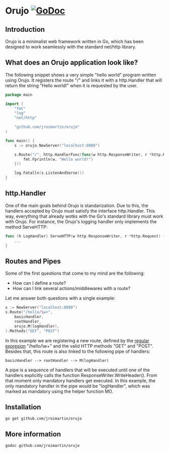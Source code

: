# Orujo [![GoDoc](https://godoc.org/github.com/jroimartin/orujo?status.svg)](https://godoc.org/github.com/jroimartin/orujo)

## Introduction

Orujo is a minimalist web framework written in Go, which has been designed
to work seamlessly with the standard net/http library. 

## What does an Orujo application look like? 

The following snippet shows a very simple "hello world" program written using
Orujo. It registers the route "/" and links it with a http.Handler that will
return the string "Hello world!" when it is requested by the user.

```go
package main

import (
	"fmt"
	"log"
	"net/http"

	"github.com/jroimartin/orujo"
)

func main() {
	s := orujo.NewServer("localhost:8080")

	s.Route("/", http.HandlerFunc(func(w http.ResponseWriter, r *http.Request) {
		fmt.Fprintln(w, "Hello world!")
	}))

	log.Fatalln(s.ListenAndServe())
}
```

## http.Handler

One of the main goals behind Orujo is standarization. Due to this, the handlers
accepted by Orujo must satisfy the interface http.Handler. This way, everything
that already wotks with the Go's standard library must work with Orujo. For
instance, the Orujo's logging handler only implements the method ServeHTTP:

```go
func (h LogHandler) ServeHTTP(w http.ResponseWriter, r *http.Request) {
	...
}
```

## Routes and Pipes

Some of the first questions that come to my mind are the following:

* How can I define a route?
* How can I link several actions/middlewares with a route?

Let me answer both questions with a single example:

```go
s := NewServer("localhost:8080")
s.Route("/hello/\w+",
	basicHandler,
	rootHandler,
	orujo.M(logHandler),
).Methods("GET", "POST")
```

In this example we are registering a new route, defined by the
[regular expresion](http://golang.org/pkg/regexp/) "/hello/\w+" and the valid
HTTP methods "GET" and "POST". Besides that, this route is also linked to the
following pipe of handlers:

```
basicHandler --> rootHandler --> M(logHandler)
```

A pipe is a sequence of handlers that will be executed until one of the handlers
explicitly calls the function ResponseWriter.WriteHeader(). From that moment
only mandatory handlers get executed. In this example, the only mandatory
handler in the pipe would be "logHandler", which was marked as mandatory using
the helper function M().

## Installation

`go get github.com/jroimartin/orujo`

## More information

`godoc github.com/jroimartin/orujo`
